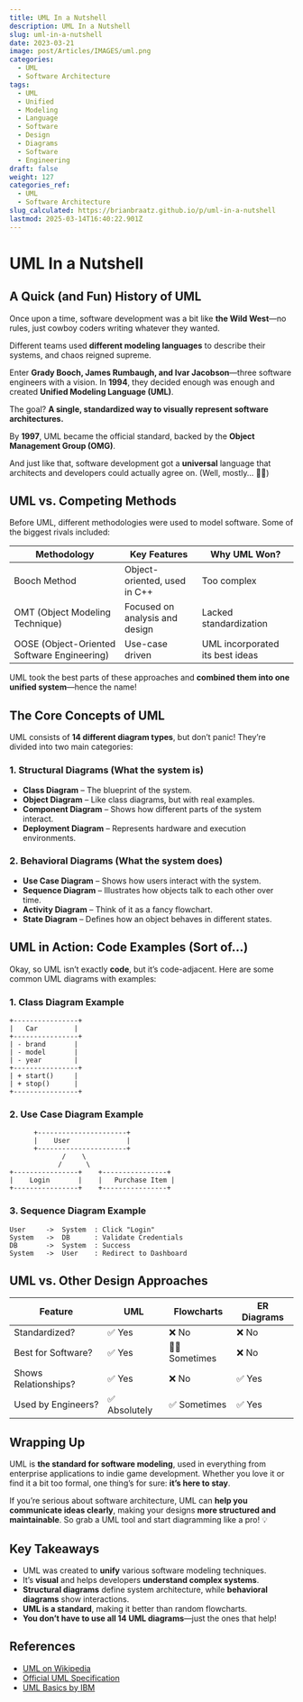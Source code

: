 ```yaml
---
title: UML In a Nutshell
description: UML In a Nutshell
slug: uml-in-a-nutshell
date: 2023-03-21
image: post/Articles/IMAGES/uml.png
categories:
  - UML
  - Software Architecture
tags:
  - UML
  - Unified
  - Modeling
  - Language
  - Software
  - Design
  - Diagrams
  - Software
  - Engineering
draft: false
weight: 127
categories_ref:
  - UML
  - Software Architecture
slug_calculated: https://brianbraatz.github.io/p/uml-in-a-nutshell
lastmod: 2025-03-14T16:40:22.901Z
---
```

# UML In a Nutshell

## A Quick (and Fun) History of UML

Once upon a time, software development was a bit like **the Wild West**—no rules, just cowboy coders writing whatever they wanted.

Different teams used **different modeling languages** to describe their systems, and chaos reigned supreme.

Enter **Grady Booch, James Rumbaugh, and Ivar Jacobson**—three software engineers with a vision. In **1994**, they decided enough was enough and created **Unified Modeling Language (UML)**.

The goal? **A single, standardized way to visually represent software architectures.**

By **1997**, UML became the official standard, backed by the **Object Management Group (OMG)**.

And just like that, software development got a **universal** language that architects and developers could actually agree on. (Well, mostly… 🤷‍♂️)

## UML vs. Competing Methods

Before UML, different methodologies were used to model software. Some of the biggest rivals included:

| Methodology                                 | Key Features                   | Why UML Won?                    |
| ------------------------------------------- | ------------------------------ | ------------------------------- |
| Booch Method                                | Object-oriented, used in C++   | Too complex                     |
| OMT (Object Modeling Technique)             | Focused on analysis and design | Lacked standardization          |
| OOSE (Object-Oriented Software Engineering) | Use-case driven                | UML incorporated its best ideas |

UML took the best parts of these approaches and **combined them into one unified system**—hence the name!

## The Core Concepts of UML

UML consists of **14 different diagram types**, but don’t panic! They’re divided into two main categories:

### **1. Structural Diagrams** (What the system **is**)

* **Class Diagram** – The blueprint of the system.
* **Object Diagram** – Like class diagrams, but with real examples.
* **Component Diagram** – Shows how different parts of the system interact.
* **Deployment Diagram** – Represents hardware and execution environments.

### **2. Behavioral Diagrams** (What the system **does**)

* **Use Case Diagram** – Shows how users interact with the system.
* **Sequence Diagram** – Illustrates how objects talk to each other over time.
* **Activity Diagram** – Think of it as a fancy flowchart.
* **State Diagram** – Defines how an object behaves in different states.

## UML in Action: Code Examples (Sort of…)

Okay, so UML isn’t exactly **code**, but it’s code-adjacent. Here are some common UML diagrams with examples:

### 1. Class Diagram Example

```plaintext
+----------------+
|   Car         |
+----------------+
| - brand       |
| - model       |
| - year        |
+----------------+
| + start()     |
| + stop()      |
+----------------+
```

### 2. Use Case Diagram Example

```plaintext
      +----------------------+
      |    User              |
      +----------------------+
             /    \
            /      \
+----------------+    +----------------+
|    Login       |    |   Purchase Item |
+----------------+    +----------------+
```

### 3. Sequence Diagram Example

```plaintext
User     ->  System  : Click "Login"
System   ->  DB      : Validate Credentials
DB       ->  System  : Success
System   ->  User    : Redirect to Dashboard
```

## UML vs. Other Design Approaches

| Feature              | UML          | Flowcharts      | ER Diagrams |
| -------------------- | ------------ | --------------- | ----------- |
| Standardized?        | ✅ Yes        | ❌ No            | ❌ No        |
| Best for Software?   | ✅ Yes        | 🤷‍♂️ Sometimes | ❌ No        |
| Shows Relationships? | ✅ Yes        | ❌ No            | ✅ Yes       |
| Used by Engineers?   | ✅ Absolutely | ✅ Sometimes     | ✅ Yes       |

## Wrapping Up

UML is **the standard for software modeling**, used in everything from enterprise applications to indie game development. Whether you love it or find it a bit too formal, one thing’s for sure: **it’s here to stay**.

If you’re serious about software architecture, UML can **help you communicate ideas clearly**, making your designs **more structured and maintainable**. So grab a UML tool and start diagramming like a pro! 💡

## Key Takeaways

* UML was created to **unify** various software modeling techniques.
* It’s **visual** and helps developers **understand complex systems**.
* **Structural diagrams** define system architecture, while **behavioral diagrams** show interactions.
* **UML is a standard**, making it better than random flowcharts.
* **You don’t have to use all 14 UML diagrams**—just the ones that help!

## References

* [UML on Wikipedia](https://en.wikipedia.org/wiki/Unified_Modeling_Language)
* [Official UML Specification](https://www.omg.org/spec/UML/)
* [UML Basics by IBM](https://www.ibm.com/developerworks/rational/library/nov06/bell/)
